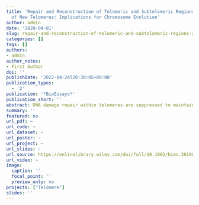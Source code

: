 ```yaml
---
title: 'Repair and Reconstruction of Telomeric and Subtelomeric Regions and Genesis
  of New Telomeres: Implications for Chromosome Evolution'
author: admin
date: '2020-04-01'
slug: repair-and-reconstruction-of-telomeric-and-subtelomeric-regions-and-genesis-of-new-telomeres-implications-for-chromosome-evolution
categories: []
tags: []
authors:
- admin
author_notes:
- First Author
doi: ''
publishDate: '2022-04-24T20:30:05+09:00'
publication_types:
  - '2'
publication: '*BioEssays*'
publication_short: ''
abstract: DNA damage repair within telomeres are suppressed to maintain the integrity of linear chromosomes, but the accidental activation of repairs can lead to genome instability. This review develops the concept that mechanisms to repair DNA damage in telomeres contribute to genetic variability and karyotype evolution, rather than catastrophe. Spontaneous breaks in telomeres can be repaired by telomerase, but in some cases DNA repair pathways are activated, and can cause chromosomal rearrangements or fusions. The resultant changes can also affect subtelomeric regions that are adjacent to telomeres. Subtelomeres are actively involved in such chromosomal changes, and are therefore the most variable regions in the genome. The case of Caenorhabditis elegans in the context of changes of subtelomeric structures revealed by long-read sequencing is also discussed. Theoretical and methodological issues covered in this review will help to explore the mechanism of chromosome evolution by reconstruction of chromosomal ends in nature.
summary: ''
featured: no
url_pdf: ~
url_code: ~
url_dataset: ~
url_poster: ~
url_project: ~
url_slides: ~
url_source: https://onlinelibrary.wiley.com/doi/full/10.1002/bies.201900177?casa_token=lsYM2kdZOkwAAAAA%3AMTe5qL6I715nlXdMXuKkhRrt_o_nr0y6iYdsniwmY3cIRDJnM_lsMA1A3lzO8CTMSxlwMRJ4tEUMEzsIBQ
url_video: ~
image:
  caption: ''
  focal_point: ''
  preview_only: no
projects: ["Telomere"]
slides: ''
---
```

